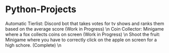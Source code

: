 # Python-Projects

Automatic Tierlist: Discord bot that takes votes for tv shows and ranks them based on the average score (Work in Progress) \n
Coin Collector: Minigame where a fox collects coins on screen (Work in Progress) \n
Shoot the fruit: Minigame where you have to correctly click on the apple on screen for a high schore. (Complete) \n
